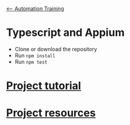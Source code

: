 [<-- Automation Training](https://github.com/AdrianP-Trusk/trusk-automation-training)

# Typescript and Appium

- Clone or download the repository
- Run `npm install`
- Run `npm test`

# [Project tutorial](tuto.md)

# [Project resources](resources.md)